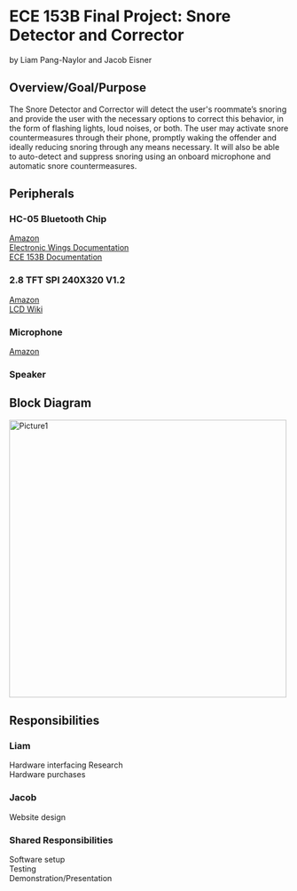 # ECE 153B Final Project: Snore Detector and Corrector
by Liam Pang-Naylor and Jacob Eisner

## Overview/Goal/Purpose

The Snore Detector and Corrector will detect the user's roommate’s snoring and provide the user with the necessary options to correct this behavior, in the form of flashing lights, loud noises, or both. The user may activate snore countermeasures through their phone, promptly waking the offender and ideally reducing snoring through any means necessary. It will also be able to auto-detect and suppress snoring using an onboard microphone and automatic snore countermeasures.

## Peripherals
### HC-05 Bluetooth Chip <br>
[Amazon](https://www.amazon.com/DSD-TECH-HC-05-Pass-through-Communication/dp/B01G9KSAF6/ref=sr_1_3?crid=3EHMG82OVCNDU&keywords=HC-05+Wireless&qid=1677540877&s=electronics&sprefix=hc-05+wireless%2Celectronics%2C197&sr=1-3) <br>
[Electronic Wings Documentation](https://www.electronicwings.com/sensors-modules/bluetooth-module-hc-05-) <br>
[ECE 153B Documentation](https://1drv.ms/b/s!Aqo-m-NuPRi-iO9lam0pB0y6UknUcQ?e=txWicT) <br>

### 2.8 TFT SPI 240X320 V1.2 <br>
[Amazon](https://www.amazon.com/HiLetgo-240X320-Resolution-Display-ILI9341/dp/B073R7BH1B) <br>
[LCD Wiki](http://www.lcdwiki.com/2.8inch_SPI_Module_ILI9341_SKU:MSP2807) <br>

### Microphone <br>
[Amazon](https://www.amazon.com/Adafruit-I2S-MEMS-Microphone-Breakout/dp/B06XNL2GBW)

### Speaker <br>

## Block Diagram
<img width="500" alt="Picture1" src="https://user-images.githubusercontent.com/61168583/221713957-f15b9de0-710e-4668-9106-0fa8c4420742.png">

## Responsibilities
### Liam <br>
Hardware interfacing Research <br>
Hardware purchases <br>
### Jacob <br>
Website design <br>
### Shared Responsibilities <br>
Software setup <br>
Testing <br>
Demonstration/Presentation <br>

